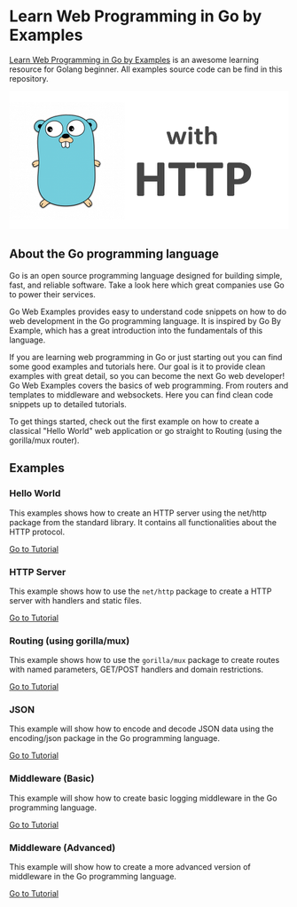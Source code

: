 # Learn Web Programming in Go by Examples

[Learn Web Programming in Go by Examples](https://gowebexamples.com/) is an awesome learning resource for Golang beginner. All examples source code can be find in this repository.

![Go with http](./img/go-with-http.png)

## About the Go programming language

Go is an open source programming language designed for building simple, fast, and reliable software. Take a look here which great companies use Go to power their services.

Go Web Examples provides easy to understand code snippets on how to do web development in the Go programming language. It is inspired by Go By Example, which has a great introduction into the fundamentals of this language.

If you are learning web programming in Go or just starting out you can find some good examples and tutorials here. Our goal is it to provide clean examples with great detail, so you can become the next Go web developer! Go Web Examples covers the basics of web programming. From routers and templates to middleware and websockets. Here you can find clean code snippets up to detailed tutorials.

To get things started, check out the first example on how to create a classical "Hello World" web application or go straight to Routing (using the gorilla/mux router).

## Examples

### Hello World

This examples shows how to create an HTTP server using the net/http package from the standard library. It contains all functionalities about the HTTP protocol. 

[Go to Tutorial](https://gowebexamples.com/hello-world/)

### HTTP Server

This example shows how to use the `net/http` package to create a HTTP server with handlers and static files. 

[Go to Tutorial](https://gowebexamples.com/http-server/)

### Routing (using gorilla/mux)

This example shows how to use the `gorilla/mux` package to create routes with named parameters, GET/POST handlers and domain restrictions. 

[Go to Tutorial](https://gowebexamples.com/routes-using-gorilla-mux/)

### JSON

This example will show how to encode and decode JSON data using the encoding/json package in the Go programming language.

[Go to Tutorial](https://gowebexamples.com/json/)

### Middleware (Basic)

This example will show how to create basic logging middleware in the Go programming language.

[Go to Tutorial](https://gowebexamples.com/basic-middleware/)

### Middleware (Advanced)

This example will show how to create a more advanced version of middleware in the Go programming language.

[Go to Tutorial](https://gowebexamples.com/advanced-middleware/)
